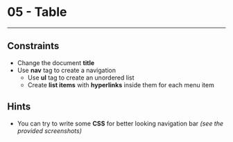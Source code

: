 ﻿# 05 - Table
------

## Constraints
* Change the document **title**
* Use **nav** tag to create a navigation
    * Use **ul** tag to create an unordered list
    * Create **list items** with **hyperlinks** inside them for each menu item
	
## Hints
* You can try to write some **CSS** for better looking navigation bar *(see the provided screenshots)*
